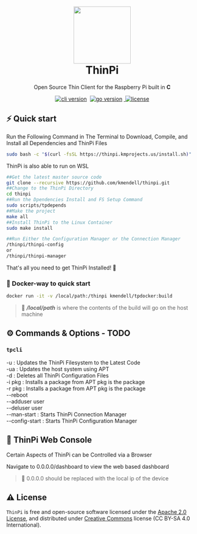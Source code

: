 
<h1 align="center">
  <img src="https://github.com/kmendell/thinpi/raw/master/assets/logo/icon-colors.png" width="150px"/><br/>
  ThinPi
</h1>
<p align="center">Open Source Thin Client for the Raspberry Pi built in <b>C</b>

<p align="center">
  <a href="https://github.com/kmendell/thinpi/releases" target="_blank"><img src="https://img.shields.io/badge/download-v0.2.0-blue?style=for-the-badge&logo=none" alt="cli version" /></a>&nbsp;
  <a href="https://pkg.go.dev/github.com/create-go-app/cli/v2?tab=doc" target="_blank"><img src="https://img.shields.io/badge/C-C17+-00ADD8?style=for-the-badge&logo=C" alt="go version" /></a>
  <a href="" target="_blank">&nbsp;<img src="https://img.shields.io/badge/license-apache_2.0-red?style=for-the-badge&logo=none" alt="license" /></a>
</p>

## ⚡️ Quick start

Run the Following Command in The Terminal to Download, Compile, and Install all Dependencies and ThinPi Files

```bash
sudo bash -c "$(curl -fsSL https://thinpi.kmprojects.us/install.sh)"
```

ThinPi is also able to run on WSL

```bash
##Get the latest master source code
git clone --recursive https://github.com/kmendell/thinpi.git
##Change to the ThinPi Directory
cd thinpi
##Run the Dpendencies Install and FS Setup Command
sudo scripts/tpdepends
##Make the project
make all
##Install ThinPi to the Linux Container
sudo make install

##Run Either the Configuration Manager or the Connection Manager
/thinpi/thinpi-config
or
/thinpi/thinpi-manager
```
That's all you need to get ThinPi Installed! 🎉

### 🐳 Docker-way to quick start

```bash
docker run -it -v /local/path:/thinpi kmendell/tpdocker:build
```

> 🔔 ***/local/path*** is where the contents of the build will go on the host machine 

## ⚙️ Commands & Options - TODO

### `tpcli`
-u	: Updates the ThinPi Filesystem to the Latest Code<br>
-ua  : Updates the host system using APT<br>
-d	: Deletes all ThinPi Configuration Files<br>
-i pkg	: Installs a package from APT pkg is the package<br>
-r pkg	: Installs a package from APT pkg is the package<br>
--reboot<br>
--adduser user<br>
--deluser user<br>
--man-start	: Starts ThinPi Connection Manager<br>
--config-start  : Starts ThinPi Configuration Manager<br>

## 📝 ThinPi Web Console

Certain Aspects of ThinPi can be Controlled via a Browser

Navigate to 0.0.0.0/dashboard to view the web based dashboard

> 🔔 0.0.0.0 should be replaced with the local ip of the device

## ⚠️ License

`ThinPi` is free and open-source software licensed under the [Apache 2.0 License](https://github.com/kmendell/thinpi/blob/master/LICENSE), and distributed under [Creative Commons](https://creativecommons.org/licenses/by-sa/4.0/) license (CC BY-SA 4.0 International).
